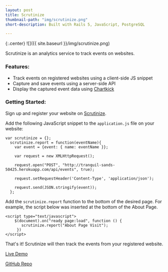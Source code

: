 ```yaml
---
layout: post
title: Scrutinize
thumbnail-path: "img/scrutinize.png"
short-description: Built with Rails 5, JavaScript, PostgreSQL

---
```


{:.center}
![]({{ site.baseurl }}/img/scrutinize.png)

Scrutinize is an analytics service to track events on websites.

### Features:

* Track events on registered websites using a client-side JS snippet
* Capture and save events using a server-side API
* Display the captured event data using [Chartkick](https://github.com/ankane/chartkick)

### Getting Started:

Sign up and register your website on [Scrutinize](https://tranquil-sands-50425.herokuapp.com/).

Add the following JavaScript snippet to the `application.js` file on your website:

```
var scrutinize = {};
  scrutinize.report = function(eventName){
    var event = {event: { name: eventName }};

    var request = new XMLHttpRequest();

    request.open("POST", "http://tranquil-sands-50425.herokuapp.com/api/events", true);

    request.setRequestHeader('Content-Type', 'application/json');

    request.send(JSON.stringify(event));
  };
```
Add the `scrutinize.report` function to the bottom of the desired page. For example, the script below was inserted at the bottom of the About Page.

```
<script type="text/javascript">
    $(document).on("ready page:load", function () {
       scrutinize.report("About Page Visit");
     })
</script>
```
That's it! Scrutinize will then track the events from your registered website.

[Live Demo](https://tranquil-sands-50425.herokuapp.com/)

[GitHub Repo](https://github.com/lkang-pdx/scrutinize)

<!--
## Explanation

Bacon ipsum dolor amet filet mignon meatball spare ribs fatback bacon shankle. Kielbasa andouille fatback salami, boudin bresaola pig alcatra turkey spare ribs jerky. Corned beef bresaola leberkas salami alcatra beef landjaeger venison shank bacon meatloaf beef ribs picanha. Leberkas sausage brisket porchetta shankle prosciutto chicken picanha kielbasa pig kevin t-bone turducken filet mignon jowl.

## Problem

Bacon ipsum dolor amet filet mignon meatball spare ribs fatback bacon shankle. Kielbasa andouille fatback salami, boudin bresaola pig alcatra turkey spare ribs jerky. Corned beef bresaola leberkas salami alcatra beef landjaeger venison shank bacon meatloaf beef ribs picanha. Leberkas sausage brisket porchetta shankle prosciutto chicken picanha kielbasa pig kevin t-bone turducken filet mignon jowl.

## Solution

Bacon ipsum dolor amet filet mignon meatball spare ribs fatback bacon shankle. Kielbasa andouille fatback salami, boudin bresaola pig alcatra turkey spare ribs jerky. Corned beef bresaola leberkas salami alcatra beef landjaeger venison shank bacon meatloaf beef ribs picanha. Leberkas sausage brisket porchetta shankle prosciutto chicken picanha kielbasa pig kevin t-bone turducken filet mignon jowl.

## Results

Bacon ipsum dolor amet filet mignon meatball spare ribs fatback bacon shankle. Kielbasa andouille fatback salami, boudin bresaola pig alcatra turkey spare ribs jerky. Corned beef bresaola leberkas salami alcatra beef landjaeger venison shank bacon meatloaf beef ribs picanha. Leberkas sausage brisket porchetta shankle prosciutto chicken picanha kielbasa pig kevin t-bone turducken filet mignon jowl.

> Bacon ipsum dolor amet filet mignon meatball spare ribs fatback bacon shankle. Kielbasa andouille fatback salami, boudin bresaola pig alcatra turkey spare ribs jerky. Corned beef bresaola leberkas salami alcatra beef landjaeger venison shank bacon meatloaf beef ribs picanha. Leberkas sausage brisket porchetta shankle prosciutto chicken picanha kielbasa pig kevin t-bone turducken filet mignon jowl.

Bacon ipsum dolor amet filet mignon meatball spare ribs fatback bacon shankle. Kielbasa andouille fatback salami, boudin bresaola pig alcatra turkey spare ribs jerky. Corned beef bresaola leberkas salami alcatra beef landjaeger venison shank bacon meatloaf beef ribs picanha. Leberkas sausage brisket porchetta shankle prosciutto chicken picanha kielbasa pig kevin t-bone turducken filet mignon jowl.

## Conclusion

Bacon ipsum dolor amet filet mignon meatball spare ribs fatback bacon shankle. Kielbasa andouille fatback salami, boudin bresaola pig alcatra turkey spare ribs jerky. Corned beef bresaola leberkas salami alcatra beef landjaeger venison shank bacon meatloaf beef ribs picanha. Leberkas sausage brisket porchetta shankle prosciutto chicken picanha kielbasa pig kevin t-bone turducken filet mignon jowl. -->
